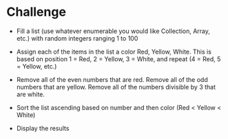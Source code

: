 Challenge
=========

* Fill a list (use whatever enumerable you would like Collection, Array, etc.) with random integers ranging 1 to 100

* Assign each of the items in the list a color Red, Yellow, White.  This is based on position 1 = Red, 2 = Yellow, 3 = White, and repeat (4 = Red, 5 = Yellow, etc.)

* Remove all of the even numbers that are red.  Remove all of the odd numbers that are yellow.  Remove all of the numbers divisible by 3 that are white.

* Sort the list ascending based on number and then color (Red < Yellow < White)

* Display the results

